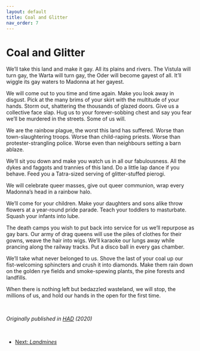 ```yaml
---
layout: default
title: Coal and Glitter
nav_order: 7
---
```


# Coal and Glitter

We’ll take this land and make it gay. All its plains and rivers. The Vistula will turn gay, the Warta will turn gay, the Oder will become gayest of all. It’ll wiggle its gay waters to Madonna at her gayest.

We will come out to you time and time again. Make you look away in disgust. Pick at the many brims of your skirt with the multitude of your hands. Storm out, shattering the thousands of glazed doors. Give us a collective face slap. Hug us to your forever-sobbing chest and say you fear we’ll be murdered in the streets. Some of us will.

We are the rainbow plague, the worst this land has suffered. Worse than town-slaughtering troops. Worse than child-raping priests. Worse than protester-strangling police. Worse even than neighbours setting a barn ablaze.

We’ll sit you down and make you watch us in all our fabulousness. All the dykes and faggots and trannies of this land. Do a little lap dance if you behave. Feed you a Tatra-sized serving of glitter-stuffed pierogi.

We will celebrate queer masses, give out queer communion, wrap every Madonna’s head in a rainbow halo.

We’ll come for your children. Make your daughters and sons alike throw flowers at a year-round pride parade. Teach your toddlers to masturbate. Squash your infants into lube.

The death camps you wish to put back into service for us we’ll repurpose as gay bars. Our army of drag queens will use the piles of clothes for their gowns, weave the hair into wigs. We’ll karaoke our lungs away while prancing along the railway tracks. Put a disco ball in every gas chamber.

We’ll take what never belonged to us. Shove the last of your coal up our fist-welcoming sphincters and crush it into diamonds. Make them rain down on the golden rye fields and smoke-spewing plants, the pine forests and landfills.

When there is nothing left but bedazzled wasteland, we will stop, the millions of us, and hold our hands in the open for the first time.

<br/>

*Originally published in [HAD](https://www.havehashad.com/hadposts/coal-and-glitter) (2020)*

<br/>

- [Next: *Landmines*](landmines.md)
